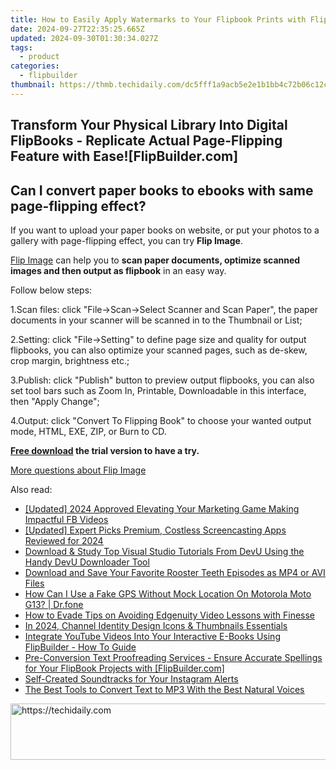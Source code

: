 ```yaml
---
title: How to Easily Apply Watermarks to Your Flipbook Prints with FlipBuilder
date: 2024-09-27T22:35:25.665Z
updated: 2024-09-30T01:30:34.027Z
tags:
  - product
categories:
  - flipbuilder
thumbnail: https://thmb.techidaily.com/dc5fff1a9acb5e2e1b1bb4c72b06c12c5151a76a3bb3ac96ddd883f3e1ef8520.jpg
---
```


## Transform Your Physical Library Into Digital FlipBooks - Replicate Actual Page-Flipping Feature with Ease![FlipBuilder.com]

## Can I convert paper books to ebooks with same page-flipping effect?

If you want to upload your paper books on website, or put your photos to a gallery with page-flipping effect, you can try **Flip Image**. 

[Flip Image](https://tools.techidaily.com/flipbuilder/products/) can help you to **scan paper documents, optimize scanned images and then output as flipbook** in an easy way.

Follow below steps:

1.Scan files: click "File->Scan->Select Scanner and Scan Paper", the paper documents in your scanner will be scanned in to the Thumbnail or List;

2.Setting: click "File->Setting" to define page size and quality for output flipbooks, you can also optimize your scanned pages, such as de-skew, crop margin, brightness etc.;

3.Publish: click "Publish" button to preview output flipbooks, you can also set tool bars such as Zoom In, Printable, Downloadable in this interface, then "Apply Change";

4.Output: click "Convert To Flipping Book" to choose your wanted output mode, HTML, EXE, ZIP, or Burn to CD.

**[Free download](https://tools.techidaily.com/flipbuilder/products/) the trial version to have a try.** 

[More questions about Flip Image](https://tools.techidaily.com/flipbuilder/products/)

<ins class="adsbygoogle"
     style="display:block"
     data-ad-format="autorelaxed"
     data-ad-client="ca-pub-7571918770474297"
     data-ad-slot="1223367746"></ins>

<ins class="adsbygoogle"
     style="display:block"
     data-ad-client="ca-pub-7571918770474297"
     data-ad-slot="8358498916"
     data-ad-format="auto"
     data-full-width-responsive="true"></ins>

<span class="atpl-alsoreadstyle">Also read:</span>
<div><ul>
<li><a href="https://facebook-clips.techidaily.com/updated-2024-approved-elevating-your-marketing-game-making-impactful-fb-videos/"><u>[Updated] 2024 Approved Elevating Your Marketing Game Making Impactful FB Videos</u></a></li>
<li><a href="https://remote-screen-capture.techidaily.com/updated-expert-picks-premium-costless-screencasting-apps-reviewed-for-2024/"><u>[Updated] Expert Picks Premium, Costless Screencasting Apps Reviewed for 2024</u></a></li>
<li><a href="https://fox-triigers.techidaily.com/download-and-study-top-visual-studio-tutorials-from-devu-using-the-handy-devu-downloader-tool/"><u>Download & Study Top Visual Studio Tutorials From DevU Using the Handy DevU Downloader Tool</u></a></li>
<li><a href="https://fox-triigers.techidaily.com/download-and-save-your-favorite-rooster-teeth-episodes-as-mp4-or-avi-files/"><u>Download and Save Your Favorite Rooster Teeth Episodes as MP4 or AVI Files</u></a></li>
<li><a href="https://fake-location.techidaily.com/how-can-i-use-a-fake-gps-without-mock-location-on-motorola-moto-g13-drfone-by-drfone-virtual-android/"><u>How Can I Use a Fake GPS Without Mock Location On Motorola Moto G13? | Dr.fone</u></a></li>
<li><a href="https://fox-cloud.techidaily.com/how-to-evade-tips-on-avoiding-edgenuity-video-lessons-with-finesse/"><u>How to Evade Tips on Avoiding Edgenuity Video Lessons with Finesse</u></a></li>
<li><a href="https://youtube-webster.techidaily.com/24-channel-identity-design-icons-and-thumbnails-essentials/"><u>In 2024, Channel Identity Design Icons & Thumbnails Essentials</u></a></li>
<li><a href="https://fox-triigers.techidaily.com/integrate-youtube-videos-into-your-interactive-e-books-using-flipbuilder-how-to-guide/"><u>Integrate YouTube Videos Into Your Interactive E-Books Using FlipBuilder - How To Guide</u></a></li>
<li><a href="https://fox-triigers.techidaily.com/pre-conversion-text-proofreading-services-ensure-accurate-spellings-for-your-flipbook-projects-with-flipbuildercom/"><u>Pre-Conversion Text Proofreading Services - Ensure Accurate Spellings for Your FlipBook Projects with [FlipBuilder.com]</u></a></li>
<li><a href="https://extra-tips.techidaily.com/self-created-soundtracks-for-your-instagram-alerts/"><u>Self-Created Soundtracks for Your Instagram Alerts</u></a></li>
<li><a href="https://ai-topics.techidaily.com/the-best-tools-to-convert-text-to-mp3-with-the-best-natural-voices/"><u>The Best Tools to Convert Text to MP3 With the Best Natural Voices</u></a></li>
</ul></div>

<!-- affiliate ads begin -->
<a href="https://appsumo.8odi.net/c/5597632/2082533/7443" target="_top" id="2082533">
  <img src="//a.impactradius-go.com/display-ad/7443-2082533" border="0" alt="https://techidaily.com" width="728" height="90"/>
</a>
<img height="0" width="0" src="https://appsumo.8odi.net/i/5597632/2082533/7443" style="position:absolute;visibility:hidden;" border="0" />
<!-- affiliate ads end -->

